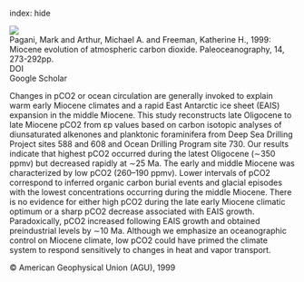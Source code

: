 index: hide

<div class="Citation">
    <div class="Citation-thumb CitationThumb-linked"  data-href="https://doi.org/10.1029/1999pa900006">
      <img src="https://static.claimspace.cloud/climate-study-static/refs/thumbs/5/Pagani_et_al_1999a-thumb.png" />
    </div>

  <div class="Citation-body">
    <div class="Citation-text">Pagani, Mark and Arthur, Michael A. and Freeman, Katherine H., 1999: Miocene evolution of atmospheric carbon dioxide. <span class="Article-journal">Paleoceanography, </span><span class="Article-volume">14, </span>273-292pp.</div>
    <div class="Citation-links">
      <div class="CitationLink" data-href="https://doi.org/10.1029/1999pa900006">
        <div class="CitationLink-icon CitationLink-Doi"></div>
        <div class="CitationLink-text">DOI</div>
      </div>
      <div class="CitationLink" data-href="https://scholar.google.com/scholar?q=10.1029/1999pa900006">
        <div class="CitationLink-icon CitationLink-Scholar"></div>
        <div class="CitationLink-text">Google Scholar</div>
      </div>
    </div>
  </div>
</div>

Changes in pCO2 or ocean circulation are generally invoked to explain warm early Miocene climates and a rapid East Antarctic ice sheet (EAIS) expansion in the middle Miocene. This study reconstructs late Oligocene to late Miocene pCO2 from εp values based on carbon isotopic analyses of diunsaturated alkenones and planktonic foraminifera from Deep Sea Drilling Project sites 588 and 608 and Ocean Drilling Program site 730. Our results indicate that highest pCO2 occurred during the latest Oligocene (∼350 ppmv) but decreased rapidly at ∼25 Ma. The early and middle Miocene was characterized by low pCO2 (260–190 ppmv). Lower intervals of pCO2 correspond to inferred organic carbon burial events and glacial episodes with the lowest concentrations occurring during the middle Miocene. There is no evidence for either high pCO2 during the late early Miocene climatic optimum or a sharp pCO2 decrease associated with EAIS growth. Paradoxically, pCO2 increased following EAIS growth and obtained preindustrial levels by ∼10 Ma. Although we emphasize an oceanographic control on Miocene climate, low pCO2 could have primed the climate system to respond sensitively to changes in heat and vapor transport.

<div class="Citation-copy">
&copy; American Geophysical Union (AGU), 1999
</div>